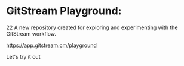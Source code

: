 # GitStream Playground:
22
A new repository created for exploring and experimenting with the GitStream workflow.

https://app.gitstream.cm/playground

Let's try it out
